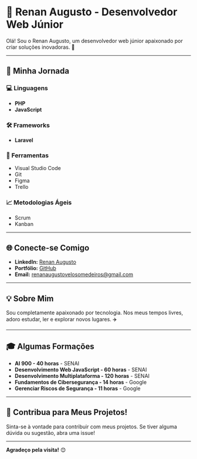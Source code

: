 # 👋 Renan Augusto - Desenvolvedor Web Júnior

Olá! Sou o Renan Augusto, um desenvolvedor web júnior apaixonado por criar soluções inovadoras. 🌟

---

## 🚀 Minha Jornada

### 💻 Linguagens
- **PHP**
- **JavaScript**

### 🛠️ Frameworks
- **Laravel**

### 🧰 Ferramentas
- Visual Studio Code
- Git
- Figma
- Trello

### 📈 Metodologias Ágeis
- Scrum
- Kanban

---

## 🌐 Conecte-se Comigo
- **LinkedIn:** [Renan Augusto](https://www.linkedin.com/in/renan-augusto-v-204585308/)
- **Portfólio:** [GitHub](https://github.com/renanaugusto0)
- **Email:** renanaugustovelosomedeiros@gmail.com

---

## 💡 Sobre Mim
Sou completamente apaixonado por tecnologia. Nos meus tempos livres, adoro estudar, ler e explorar novos lugares. ✈️

---

## 🎓 Algumas Formações
- **AI 900 - 40 horas** - SENAI
- **Desenvolvimento Web JavaScript - 60 horas** - SENAI
- **Desenvolvimento Multiplataforma - 120 horas** - SENAI
- **Fundamentos de Cibersegurança - 14 horas** - Google
- **Gerenciar Riscos de Segurança - 11 horas** - Google

---

## 🤝 Contribua para Meus Projetos!
Sinta-se à vontade para contribuir com meus projetos. Se tiver alguma dúvida ou sugestão, abra uma issue!

---

**Agradeço pela visita!** 😊
